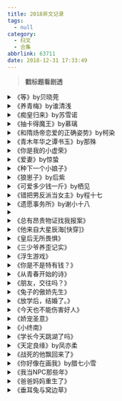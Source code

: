 ```yaml
---
title: 2018弃文记录
tags:
  - null
category:
  - 扫文
  - 合集
abbrlink: 63711
date: 2018-12-31 17:33:49
---
```

<meta name="referrer" content="no-referrer" />

> 
<!-- more -->

> **戳标题看剧透**

<details>
<summary>《等》by贝晓莞</summary>
16章弃。
有点不习惯这么煽情的文风
</details>

<details>
<summary>《养青梅》by谁清浅</summary>
49章弃。
男主小时候把被人丢弃的女主带回府当侍女，二人青梅竹马日久生情，却因身份问题无法在一起，加上女主比常人更笨一点，男主努力教导女主让她看起来像正常人的同时还得想办法让两人在一起。后来女主被曝出是晋王之女，以男主的身份无法挽留，女主只好与男主分别。
被突然冒出来的一堆新角色吓到了，角色太多记不住[二哈]有个很神奇的剧情就是女主误以为男主要娶别人就把自己哭毁容了…原文说法是女主脸皮薄，哭了拿手绢擦破皮导致发炎，又被泪水一浸雪上加霜，emmmm……这么厉害的嘛
</details>

<details>
<summary>《痴皇归来》by苏雪诺</summary>
53章弃。
女主穿书到假太监身上，抱紧男主的大腿。男主重生，上辈子和女主是夫妻，知道女主是穿越的，然而最后女主被人害死了。重生后男主把女主弄到身边，每晚都潜进女主房内偷亲，剧情过半才戳破窗纸。
弃文理由是女主突然就多了个隐藏身世，这梗个人有点腻[二哈] ​​​​
</details>

<details>
<summary>《抽卡得魔王》by慕璃</summary>
30章弃。
女主家的厕所突然出现每日仅限一抽的卡池，若不抽的话里面的水则会溢出来，为了不被投诉，女主只好每天蹲点抽卡，所幸抽出来的生物过了24小时会自己回去，直到某天女主抽到了高星无法回去的魔王，女主只好陪着阴晴不定的魔王一起寻找回去的方法。
脑洞很有趣，就是感情戏有点尬，男主莫名就喜欢看上去软软的女主，每隔几章都要形容一下女主湿漉漉的眼睛粉嫩的脸蛋软软的性格😑副cp也是难得不吸引我的…明明是小奶狗x女强人的设定，这对同样是突然就有暧昧。感情戏能再细腻点就好了
</details>

<details>
<summary>《和隋炀帝恋爱的正确姿势》by柯染</summary>
54章弃。
没啥雷点，但人设和秦始皇那篇几乎一模一样。连着看有点腻
</details>

<details>
<summary>《青木年华之谭书玉》by那殊</summary>
38章弃。
很多人强推来着，前面看到怎么每个男的都喜欢女主就去评论区瞄了眼，真正的男配好像也就只有一个。
但是是深情男配[跪了]戏份还好多，还是男主的好兄弟，触个人雷点
</details>

<details>
<summary>《你是我的小虚荣》</summary>
55章弃。
这几天连弃十几篇文，看不进去，纯记录一下
</details>

<details>
<summary>《爱妻》by惊蛰</summary>
popo。
破镜重圆。有人不喜男主人设就不多说了，纯记录下。
不过看男主患得患失真的好爽啊哈哈哈哈哈哈哈 ​​​​

</details>

<details>
<summary>《种下一个小娘子》</summary>
23章弃。
女主是棵树，男主是百年前种下她的人，女主被砍了后重生为人找到男主。
设定挺有趣的，男女主小时候可爱！还以为女主是软糯妹子，没想到长大后往女王的方向发展，对这类人设无感。 ​​​​
</details>

<details>
<summary>《狼崽子》by后紫</summary>
36章弃。
男主在狼窝里长大又被女主爸捡回家，男女主就在同一屋檐下生活。弃的地方男女主上大学确立关系了。
人设很套路的青梅竹马校园文，男主全能还是校草，早早就对女主动心却闷骚憋着不说，女主大大咧咧又很迟钝，两人欢喜冤家类型。最近的校园文不是女追高冷男就是男追软妹女，这种好多年前的人设看着还蛮怀念的，虽然还是腻了
</details>

<details>
<summary>《可爱多少钱一斤》by栖见</summary>
18章弃。
虽然女主是我喜欢的软妹类型，但感觉卖萌过度反倒无感
</details>

<details>
<summary>《错把男反派当女主》by程十七</summary>
83章弃。
女主被系统告知自己穿书了，书院新来的同窗是女扮男装，女主就不疑有他，因自己也是女扮男装上学的缘故对男主关爱有加。男主很早就察觉到女主是女扮男装，以为她暗恋自己，女主误会自己交到闺蜜，男主误会二人两情相悦，总之前半段剧情的感情戏全靠男主一人脑补，实在是太惨了[允悲]
真相揭穿后女主否定自己喜欢男主，不过没多久就发现自己动心了，我弃的地方男主已经提亲成功了。
看到一半跑去玩了一天游戏，再看就没啥感觉了[二哈]剧情还是不错的。
</details>

<details>
<summary>《遗愿事务所》by谢小十八</summary>
31章弃。
姑且说下人设，冷淡傲娇聪明又别扭的监护人男主x居家的猫系女孩女主。
看标题觉得应该挺有趣挺温馨，结果看完第一篇故事就被虐哭了[跪了]
想看完来着，但个人看不进这种感情描写得很激烈的，以及前面男主舌尖抵上颚的描写出现太频繁看着有点腻（……）不介意这些的话可看。
</details>

<details>
<summary></summary>
《救了一头濒死的龙》by婉央。75章弃
女主穿越到异世界后遇到一头濒死的龙也就是男主，于是女主就边想办法生存下去边照顾昏迷不醒的男主。男主醒来后出于对人类的仇视最初很厌恶女主，女主就变着花样给男主做吃的，久而久之女主的正能量感化了男主，原本冷漠毒舌的男主变得温顺粘人，男女主外加一只萌宠就这么在异世森林里度过了一年。
不太习惯文风，有种欧美的翻译腔，有时候对话又有日式漫画风，心里独白是小白文风…总之融合了各种风格感觉好奇特[允悲]
男女主之间的相处在男主心里接受了女主后甜到齁！又蹭又舔，双方互宠。明明都互相告白了，女主却以为男主对她的喜欢只是宠物对主人那样，男主又不知道女主想歪了也不会多说几句，急死个人哦[跪了]
全文171章，只有男女主的森林篇在75章就结束了。看评论区说之后就开始走剧情了，基本以男二为主角，接下来的展开有的人喜欢有的人不喜欢，只想看甜腻感情戏的我决定停在75章，虽然没能看到男女主心意互通感觉略遗憾…
</details>

<details>
<summary>《总有昂贵物证找我报案》</summary>
83章弃。
男女主咋就突然在一起了？没忍住翻了下评论区看大家都说后面烂尾就没看下去，而且这文好长啊[允悲]
剧情挺紧凑的，案件都很压抑黑暗，一环套一环，要不是翻了评论区估计会继续看下去。就是里面的极品太多，除了jc和女主外没个正常的，隔着文字都觉得他们说话吵。
</details>

<details>
<summary>《他来自大星辰海[快穿]》</summary>
32章弃。
看不进这种每个世界的男女主都可以完全当作独立个体的快穿，刚酝酿好感情呢就结束了，还是喜欢那种男女主是同一人最后在现实世界会合的快穿。
另外我喜欢第一篇故事的男女主人设和剧情！好可爱！要是是长篇就好了！第二三篇不咋戳我。 ​​​​
</details>

<details>
<summary>《皇后无所畏惧》</summary>
51章弃。
男主暗恋女主便下旨让她当上皇后，误以为她喜欢的另有他人于是也没表明心迹不冷不热地待她，直到突发意外两人互换身体，男主心机地表现出很喜欢皇帝的样子，女主后来知道男主的心意觉得很感动，在一次女主被下春药时两人在啪的瞬间换回身体。
不虐，男主的适应力很强，很快就进入了和自己的妃嫔争宠的模式，还常常对着女主卖萌，女主对此很无语。
没想到居然是在结合的瞬间换回身体，我还在想灵魂互换时啪啪啪听起来很带感的样子，我很失望（？）
多对副cp，同样无虐，看到有评论不满人人皆有cp“又不是连连看”⬅️笑死。
对男女主换回身体后的剧情没兴趣所以弃了，没啥槽点。
</details>

<details>
<summary>《三少爷养歪记实》</summary>
58章弃。
从女主入狱开始感情戏部分就有点尬，男主黑化的描写也过猛了点。 ​​​​
</details>

<details>
<summary> 《浮生游戏》</summary>
17章弃。
无限流。虽然是喜欢的题材但感觉男女主形象有点塑造过猛……？最后突然大段煽情有点尬。 ​​​​
</details>

<details>
<summary>《你是不是特有钱？》</summary>
22章弃。
个人感觉略尬，看不下去 ​​​​
</details>

<details>
<summary>《从青春开始的诗》</summary>
84章弃。
男女主从初中起就是公认的情侣，上了高中后自然而然就在一起，父母支持同学助攻老师默认，剧情都是男女主的日常合集。
中间搁置太久没看后面看得有点腻了。 ​​​​
</details>

<details>
<summary>《朋友，交往吗？》</summary>
12章弃。
没撑下去[跪了]男主心理活动略跳脱，女主有种硬凹人设的感觉。 ​​​​
</details>

<details>
<summary>《兔子的傲娇先生》</summary>
28章弃。
设定有趣，展开略谜。 ​​​​
</details>

<details>
<summary>《放学后，结婚了。》</summary>
51章弃。小推。
未婚夫妻父母同意众人皆知相互喜欢双学霸⬅️在这种无论是家庭因素还是学业因素都没问题的情况下居然还能来个校园文分手梗？？？
不懂女主这啥操作[费解]
没忍住快速扫了眼后面的剧情，好像是因为女主的心病？但分离时又说是为了撒更大的网？emmmmmm不懂。
冲着前面的剧情给小推。
</details>

<details>
<summary>《今天也不能伤害好人》</summary>
21章弃。
中间没太闹懂剧情要讲啥，结局看得有些难受。
如果男主换个人的话就是养成男主文了，这种男主是杀人犯女主为了矫正未来穿越回去的小说以前也看过，但看了下评论有说这种是洗白杀人犯的，就很纠结(´~`) ​​​​
</details>

<details>
<summary>《娇宠圣意》</summary>
21章弃。
女主天生自带黑气，唯有接近浑身金气附体的男主时才能精神起来，男主是皇帝却一直因不明原因无法硬起来，素了二十多年终于在女主那儿吃到肉。
如同教科书一样标准的小白文，女主说话不经大脑，性子直率，在众人面前说把男主当作一头小公猪，但不管大家怎么觉得女主不识大体都只是在内心无语，认为女主这种性格很新奇很可爱。
太久没看这类小白文了真不习惯[二哈]
</details>

<details>
<summary>《小终南》</summary>
30章弃。
女主在男主面前被人杀死（其实没死成），三年后女主换了个身份一心想着报仇不想谈恋爱但还是和男主重逢了。
感觉有些情感表达不自然，没太闹懂剧情。
</details>

<details>
<summary>《学长今天跳湖了吗》</summary>
48章弃。
男女主本来就处于相互喜欢的状态，女主都吃醋了但还没开窍，男主告白前一天问她对当众表白怎么看，女主回了他浪漫但没说个人不喜欢这样，于是男主听了她的话当众表白，女主被人围观以为是场闹剧拒绝男主逃走了（拒绝就算了说的话还那么伤人），然后男主跳湖这件事被闹大，之后女主为了平息这件事选择当交换生离开男主。
所以女主你是完全没想过要和男主在一起吗[费解]顺从心意接受男主就能解决的事还闹到要离开的地步？
往后翻了下49章和好了。
但告白这段剧情女主太作看不下去了👋
</details>

<details>
<summary> 《天定良缘》by凤亦柔</summary>
起点文。187章弃。
女主刚穿越过去就与哥哥走散，因年幼又无依无靠便捡了同样遍体鳞伤的男主认作哥哥，失忆的男主把女主误认为是男孩把她当作弟弟，女主也将错就错女扮男装。二人相互扶持一年多，又因意外被迫分离七年，恢复记忆重拾皇子身份的男主没能找回女主，恢复女儿身找到亲人的女主在重逢后碍于身份没第一时间相认。当男主得知女主就是曾经的弟弟后迅速接受性别转换并把兄弟变为夫妻关系。
撑了一百多章终于看到两人成亲了，定情后的男女主真的是一个比一个肉麻[允悲]文挺好看的，就是这种题材太长了个人受不了[二哈]
</details>

<details>
<summary>《战死的他飘回来了》</summary>
50章弃。
女主父亲对男主一家有愧，于是待男主比待自己的亲生儿女还要好，导致女主从小就厌恶男主，而
男主则一直心悦女主，长大后求娶却被女主以死拒婚。几个月后男主战死沙场（假死），魂魄失忆出现在女主眼前，女主从刚开始的惧怕到后面能以平常心与男主相处。
目前看到男主清醒了继续追求女主，女主第三次郑重拒绝，却在第二天猛然发现自己喜欢上了男主，正在懊恼之际听闻男主再度陷入昏迷，深情告白一番的下一秒发现是男主做戏于是又冷脸了。
虽然从女主视角来看被厌恶的男人纠缠确实很烦，但从上帝视角来看就感觉男主好惨啊[跪了]男主控不适合看这篇文[允悲]
</details>

<details>
<summary>《你好像在画我》by腊七小雪</summary>
83章弃。
我真的好纠结妖怪们对几秋的态度啊！
为什么他们都那么自然就接受了漫画的设定？明明比起能知道行踪平时也没什么交集的女主，几秋这个能看到所有人的动态、甚至能窥视心声、还知道许多内幕、就连大妖怪们啊道士们啊的隐秘对话都能探听到的漫画原作者，这种看不到的存在不是更恐怖吗？
为啥他们都不会对几秋产生好奇或恐惧？
就连女主这个在他们看来强无敌的存在也只是几秋笔下的角色，能画出女主独身一人的场面，甚至还不被发现。⬅️这么一想几秋不是更厉害吗！
如果说妖怪们只是没被画进去所以没啥防备意识也就算了。
漫画男主小道士在看到自己被画成男主后，所想的居然只是“自己莫名就被选为主角”“女主的人气居然比自己高”⬅️你不会觉得毛骨悚然吗？不会想“自己身边一直有个看不见的存在”吗？
为啥你们都对漫画的接受程度那么高啊？？？
前几章几秋好歹还有出来和女主对话，随着剧情发展已经完全变成了“天道”一类的存在了啊？已经不是独立个体了啊？
几秋后面还会出场吗？有提到关于他的身份吗？（看评论说是作者本人……这什么听起来很帅气实际上瞎扯淡的回答哦）

剧情超吸引人，但我一直在纠结这点就很闹心导致看不下去[允悲]
</details>

<details>
<summary> 《我当NPC那些年》</summary>
25章弃。
精灵世界与星际联盟世界进行物资交易，以防体弱的精灵们被欺负，两个世界的人通过中间的游戏世界交流。精灵们以npc的身份出现在游戏世界，而星际联盟的普通人单纯地以为这只是个游戏。对此隐有察觉的男主进入游戏后遇到感情丰富的精灵女主，对她上了心。
感觉男女主的感情戏来得太莫名，没能坚持到入v。男主一见女主就觉得整个世界鲜活了起来，女主自第一次不怎么友好的见面后就一直针对男主，另一方面又很在意他。
设定还是挺有趣的。
</details>

<details>
<summary>《爸爸妈妈重生了》</summary>
19章弃。
还在读幼儿园的女主突然记起上辈子的事，女主上辈子是天才儿童，父母被虚荣心蒙蔽了双眼，导致女主一直活得很痛苦，最终因抑郁症去世。女主决定这辈子不暴露智商，要当个正常小孩。女主母亲仍固执地认为女主是天才，直到某天也记起上辈子的事才决定洗心革面。
很有趣的题材，但人物对话实在是看不下去，太浮夸了[允悲]男主的中二发言还能用他只是个小孩子来解释，女主母亲记起全部后的演技就……一言难尽啊。
</details>

<details>
<summary>《垂耳兔与窝边草》</summary>
25章弃。
兔子女主与家人失散后闯进长生草男主的山谷里，相安无事几年间男主一直默默帮女主收集晨露之类的，内心已经把她当作自己的小媳妇儿，女主对此浑然不知。
后面男主化成人形带女主到人间办案（？）最近对单元剧提不起兴趣，就看到入v章节。兔子女主很可爱！ ​​​​
</details>
